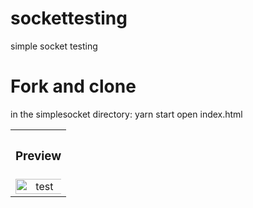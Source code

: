 # sockettesting
simple socket testing 

# Fork and clone
in the simplesocket directory:
  yarn start
  open index.html

<div align="center">
  <table>
    <tbody>
      <tr>
          <th align="center" height="15"><h3>Preview</h3></th>
      </tr>
      <tr>
        <td align="center">
          <img src="https://user-images.githubusercontent.com/59180399/90548172-91f0b900-e15a-11ea-8cb0-263480463399.png" title="test" alt="test" width="105%" height="100%">
        </td>
      </tr>
    </tbody>
  </table>

